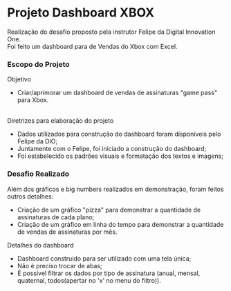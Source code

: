 
# Projeto Dashboard XBOX

 Realização do desafio proposto pela instrutor Felipe da Digital Innovation One.  
 Foi feito um dashboard para de Vendas do Xbox com Excel.


### Escopo do Projeto
Objetivo  
* Criar/aprimorar um dashboard de vendas de assinaturas "game pass" para Xbox.
  
\
Diretrizes para elaboração do projeto
- Dados utilizados para construção do dashboard foram disponíveis pelo Felipe da DIO;
- Juntamente com o Felipe, foi iniciado a construção do dashboard;
- Foi estabelecido os padrões visuais e formatação dos textos e imagens;

### Desafio Realizado
Além dos gráficos e big numbers realizados em demonstração, foram feitos outros detalhes:
* Criação de um gráfico "pizza" para demonstrar a quantidade de assinaturas de cada plano;
* Criação de um gráfico em linha do tempo para demonstrar a quantidade de vendas de assinaturas por mês.

Detalhes do dashboard
* Dashboard construido para ser utilizado com uma tela única;
* Não é preciso trocar de abas;
* É possível filtrar os dados por tipo de assinatura (anual, mensal, quaternal, todos(apertar no 'x' no menu do filtro)).
